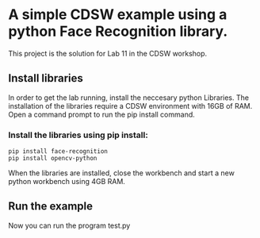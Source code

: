 # A simple CDSW example using a python Face Recognition library.

This project is the solution for Lab 11 in the CDSW workshop.

## Install libraries

In order to get the lab running, install the neccesary python Libraries.
The installation of the libraries require a CDSW environment with 16GB of RAM.
Open a command prompt to run the pip install command.

### Install the libraries using pip install:
```
pip install face-recognition
pip install opencv-python
```
When the libraries are installed, close the workbench and start a new python workbench using 4GB RAM.

## Run the example

Now you can run the program test.py

